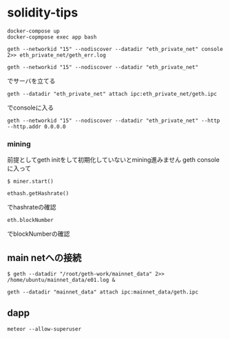 # solidity-tips

```
docker-compose up
docker-copmpose exec app bash
```

```
geth --networkid "15" --nodiscover --datadir "eth_private_net" console 2>> eth_private_net/geth_err.log
```

```
geth --networkid "15" --nodiscover --datadir "eth_private_net"
```
でサーバを立てる

```
geth --datadir "eth_private_net" attach ipc:eth_private_net/geth.ipc
```
でconsoleに入る

```
geth --networkid "15" --nodiscover --datadir "eth_private_net" --http --http.addr 0.0.0.0
```

### mining
前提としてgeth initをして初期化していないとmining進みません
geth consoleに入って
```
$ miner.start()
```

```
ethash.getHashrate()
```
でhashrateの確認

```
eth.blockNumber
```
でblockNumberの確認

## main netへの接続
```
$ geth --datadir "/root/geth-work/mainnet_data" 2>> /home/ubuntu/mainnet_data/e01.log &
```

```
geth --datadir "mainnet_data" attach ipc:mainnet_data/geth.ipc
```

## dapp
```
meteor --allow-superuser
```